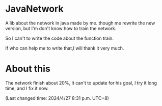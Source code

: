 # JavaNetwork

A lib about the network in java made by me. though me rewrite the new version, but I'm don't know how to train the network.

So I can't to write the code about the function train.

If who can help me to write that,I will thank it very much.

# About this

The network finish about 20%, It can't to update for his goal, I try it long time, and I fix it now.

(Last changed time: 2024/4/27 8:31 p.m. UTC+8)
